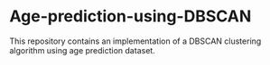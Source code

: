 # Age-prediction-using-DBSCAN
This repository contains an implementation of a DBSCAN clustering algorithm using age prediction dataset. 
